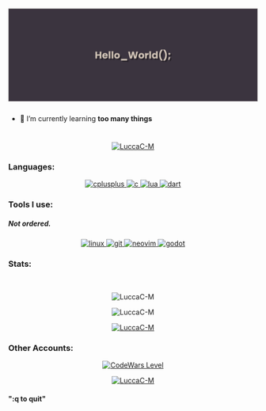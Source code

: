 <h1> 
<img src="https://raw.githubusercontent.com/LuccaC-M/LuccaC-M/master/img/banner.png" alt="banner"/> 
</h1>

- 🌱 I’m currently learning **too many things**
<h1></h1>

<p align="center"> <a href="https://github.com/ryo-ma/github-profile-trophy"><img src="https://github-profile-trophy.vercel.app/?username=LuccaC-M&theme=nord" alt="LuccaC-M" /></a> </p>

<h3 align="left">Languages:</h3>
<p align="center"> 
<a href="https://www.w3schools.com/cpp/" target="_blank" rel="noreferrer"> 
<img src="https://skillicons.dev/icons?i=cpp" alt="cplusplus" width="40" height="40"/> 
</a>
<a href="https://www.cprogramming.com/" target="_blank" rel="noreferrer"> 
<img src="https://skillicons.dev/icons?i=c" alt="c" width="40" height="40"/> 
</a>
 <a href="https://lua.org" target="_blank" rel="noreferrer"> 
<img src="https://skillicons.dev/icons?i=lua" alt="lua" width="40" height="40"/> 
</a> 
<a href="https://dart.dev" target="_blank" rel="noreferrer"> 
<img src="https://skillicons.dev/icons?i=dart" alt="dart" width="40" height="40"/> 
</a>   
</p>
<h3 align="left">Tools I use:</h3>
<h5>Not ordered.</h5>
<p align="center">
<a href="https://www.linux.org/" target="_blank" rel="noreferrer"> 
<img src="https://skillicons.dev/icons?i=linux" alt="linux" width="40" height="40"/> 
</a>
<a href="https://git-scm.com/" target="_blank" rel="noreferrer"> 
<img src="https://skillicons.dev/icons?i=git" alt="git" width="40" height="40"/> 
</a>
</a>
</a>
<a href="https://neovim.io" target="_blank" rel="noreferrer"> 
<img src="https://skillicons.dev/icons?i=neovim" alt="neovim" width="40" height="40"/> 
</a>
</a>
<a href="https://godotengine.org" target="_blank" rel="noreferrer"> 
<img src="https://skillicons.dev/icons?i=godot" alt="godot" width="40" height="40"/> 
</a>
</p>

<h3 align="left">Stats:</h3>
<br>
<p align="center">
<img src="https://github-readme-stats-git-masterrstaa-rickstaa.vercel.app/api/top-langs?username=LuccaC-M&show_icons=true&theme=nord&locale=en&layout=compact" alt="LuccaC-M" />
</p>
<p align="center">
<img src="https://github-readme-stats.vercel.app/api?username=LuccaC-M&show_icons=true&theme=nord" alt="LuccaC-M" />
</p>

<p align="center">
<a href="https://www.codewars.com/users/LuccaC-M">
<img src="https://github-readme-streak-stats.herokuapp.com/?user=LuccaC-M&theme=nord" alt="LuccaC-M" />
</a>
</p>
<h3>Other Accounts:</h3>
<p align="center">
<a href=https://www.codewars.com/users/LuccaC-M>
<img src="https://www.codewars.com/users/LuccaC-M/badges/micro" alt="CodeWars Level"/>
</a>
</p>
<p align="center">
<a href="https://gitlab.com/LuccaC-M">
<img src="https://skillicons.dev/icons?i=gitlab" alt="LuccaC-M" width="40" height="40"/>
</a>
</p>

#### ":q to quit"

